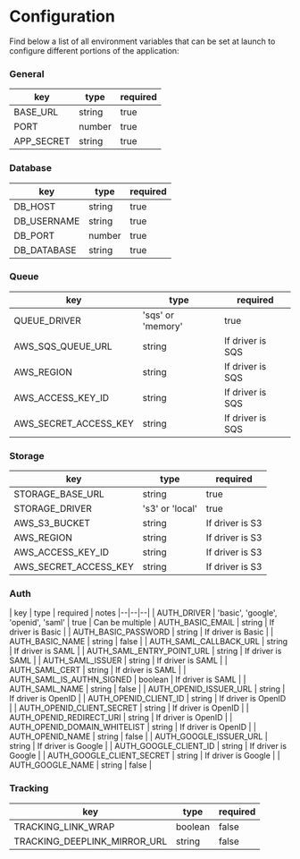# Configuration
Find below a list of all environment variables that can be set at launch to configure different portions of the application:


### General
| key | type | required |
|--|--|--|
| BASE_URL | string | true |
| PORT | number | true |
| APP_SECRET | string | true |

### Database
| key | type | required |
|--|--|--|
| DB_HOST | string | true |
| DB_USERNAME | string | true |
| DB_PORT | number | true |
| DB_DATABASE | string | true |

### Queue
| key | type | required |
|--|--|--|
| QUEUE_DRIVER | 'sqs' or 'memory' | true |
| AWS_SQS_QUEUE_URL | string | If driver is SQS |
| AWS_REGION | string | If driver is SQS |
| AWS_ACCESS_KEY_ID | string | If driver is SQS |
| AWS_SECRET_ACCESS_KEY | string | If driver is SQS |


### Storage
| key | type | required |
|--|--|--|
| STORAGE_BASE_URL | string | true |
| STORAGE_DRIVER | 's3' or 'local' | true |
| AWS_S3_BUCKET | string | If driver is S3 |
| AWS_REGION | string | If driver is S3 |
| AWS_ACCESS_KEY_ID | string | If driver is S3 |
| AWS_SECRET_ACCESS_KEY | string | If driver is S3 |

### Auth
| key | type | required | notes
|--|--|--|
| AUTH_DRIVER | 'basic', 'google', 'openid', 'saml' | true | Can be multiple
| AUTH_BASIC_EMAIL | string | If driver is Basic |
| AUTH_BASIC_PASSWORD | string | If driver is Basic |
| AUTH_BASIC_NAME | string | false |
| AUTH_SAML_CALLBACK_URL | string | If driver is SAML |
| AUTH_SAML_ENTRY_POINT_URL | string | If driver is SAML |
| AUTH_SAML_ISSUER | string | If driver is SAML |
| AUTH_SAML_CERT | string | If driver is SAML |
| AUTH_SAML_IS_AUTHN_SIGNED | boolean | If driver is SAML |
| AUTH_SAML_NAME | string | false |
| AUTH_OPENID_ISSUER_URL | string | If driver is OpenID |
| AUTH_OPENID_CLIENT_ID | string | If driver is OpenID |
| AUTH_OPENID_CLIENT_SECRET | string | If driver is OpenID |
| AUTH_OPENID_REDIRECT_URI | string | If driver is OpenID |
| AUTH_OPENID_DOMAIN_WHITELIST | string | If driver is OpenID |
| AUTH_OPENID_NAME | string | false |
| AUTH_GOOGLE_ISSUER_URL | string | If driver is Google |
| AUTH_GOOGLE_CLIENT_ID | string | If driver is Google |
| AUTH_GOOGLE_CLIENT_SECRET | string | If driver is Google |
| AUTH_GOOGLE_NAME | string | false |

### Tracking
| key | type | required |
|--|--|--|
| TRACKING_LINK_WRAP | boolean | false
| TRACKING_DEEPLINK_MIRROR_URL | string | false